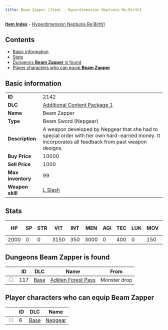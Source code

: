 ```yaml
---
title: Beam Zapper (Item) - Hyperdimension Neptunia Re;Birth1
---
```


[**Item Index**](/neptunia/rb1/item/index.html) - [Hyperdimension Neptunia Re;Birth1](/neptunia/rb1)

## Contents

- [Basic information](#basic-information)
- [Stats](#stats)
- [Dungeons **Beam Zapper** is found](#dungeons-beam-zapper-is-found)
- [Player characters who can equip **Beam Zapper**](#player-characters-who-can-equip-beam-zapper)

## Basic information

|   |   |
| -- | -- |
| **ID** | 2142 |
| **DLC** | [Additional Content Package 1](/neptunia/rb1/dlc/10-pack1.html) |
| **Name** | Beam Zapper |
| **Type** | Beam Sword (Nepgear) |
| **Description** | A weapon developed by Nepgear that she had to special order with her own hard-earned money. It incorporates all feedback from past weapon designs. |
| **Buy Price** | 10000 |
| **Sell Price** | 1000 |
| **Max inventory** | 99 |
| **Weapon skill** | [L Slash](/neptunia/rb1/skill/1-1002-l-slash.html) |


## Stats

| HP | SP | STR | VIT | INT | MEN | AGI | TEC | LUK | MOV | Fire res. | Ice res. | Wind res. | Lightning res. |
| -- | -- | --- | --- | --- | --- | --- | --- | --- | --- | --------- | -------- | --------- | -------------- |
| 2000 | 0 | 0 | 3150 | 350 | 3000 | 0 | 400 | 0 | 150 | 0 | 0 | 0 | 0 |


## Dungeons **Beam Zapper** is found

|    | ID | DLC | Name | From |
| -- | -- | --- | ---- | ---- |
| <input type="checkbox" id="rb1-dungeon-1-117" class="trackbox" /> | 117 | [Base](/neptunia/rb1/dlc/1-base.html) | [Adjiten Forest Pass](/neptunia/rb1/dungeon/1-117-adjiten-forest-pass.html) | Monster drop |


## Player characters who can equip **Beam Zapper**

|    | ID | DLC | Name |
| -- | -- | --- | ---- |
| <input type="checkbox" id="rb1-player-1-6" class="trackbox" /> | 6 | [Base](/neptunia/rb1/dlc/1-base.html) | [Nepgear](/neptunia/rb1/player/1-6-nepgear.html) |
